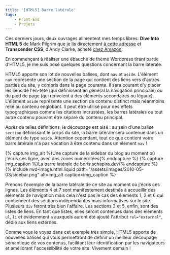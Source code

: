 ```yaml
---
title: '[HTML5] Barre latérale'
tags:
    - Front-End
    - Projets
---
```


Ces derniers jours, deux ouvrages alimentent mes temps libres: **Dive Into HTML
5** de Mark Pilgrim que je lis directement
[à cette adresse](http://diveinto.html5doctor.com/ '"Dive Into HMTL5" by Mark Pilgrilm')
et **Transcender CSS**, d'Andy Clarke, acheté
[chez Amazon](http://www.amazon.fr/Transcender-CSS-Sublimez-design-web/dp/2212121075/ref=pd_rhf_p_t_4 '"Transcender CSS" by Andy Clarke on Amazon.fr').

En commençant à réaliser une ébauche de thème Wordpress tirant partie d'HTML5,
je me suis posé quelques questions concernant la barre latérale.

<!-- more -->

HTML5 apporte son lot de nouvelles balises, dont `nav` et `aside`. L'élément
`nav` représente une section de la page qui contient des liens vers d'autres
parties du site, y compris dans la page courante. Il sera courant d'y placer les
liens de l'en-tête (qui définissent en général la navigation principale) ou du
pied de page (qui renvoient à des éléments secondaires ou légaux). L'élément
`aside` représente une section de contenu distinct mais néanmoins relié au
contenu englobant. Il peut être utilisé pour des effets typographiques comme les
citations incrustées, les barres latérales ou tout autre contenu pouvant être
séparé du contenu principal.

Après de telles définitions, le découpage est aisé&nbsp;: au sein d'une balise
`section` définissant le corps du site, la barre latérale sera contenue dans un
élément de type `aside`. Attention cependant, tout ce que contient votre barre
latérale n'a pas vocation à être contenu dans un élément `nav`&nbsp;!

{% capture img_alt %}Une capture de la sidebar du blog au moment où j'écris ces
ligne, avec des zones numérotées{% endcapture %} {% capture img_caption %}La
barre latérale de boris.schapira.dev{% endcapture %}
{% include rwd-image.html.liquid
path="/assets/images/2010-05-03/sidebar.png"
alt=img_alt
caption=img_caption
%}

Prenons l'exemple de la barre latérale de ce site au moment où j'écris ces
lignes. Les éléments 4 et 7 sont manifestement destinés à accueillir des
éléments de navigation mais cela n'est pas le cas des éléments 1, 2 et 6 qui
contiennent des sections indépendantes mais informatives sur le site. Plusieurs
`div` feront très bien l'affaire. Les sections 3 et 5, enfin, sont des listes de
liens. En tant que listes, elles seront contenues dans des éléments `ul`, `li`
et évidemment `a` auxquels auront été ajouté l'attribut `rel="external"`, dédié
aux liens externes.

Comme vous le voyez dans cet exemple très simple, HTML5 apporte de nouvelles
balises qui vous permettront de définir un meilleur découpage sémantique de vos
contenus, facilitant leur identification par les navigateurs et améliorant
l'accessibilité de votre site. Vivement demain&nbsp;!
